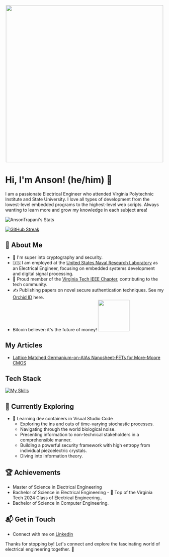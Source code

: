 <div id="header" align="center">
  <img src="https://upload.wikimedia.org/wikipedia/en/thumb/a/a4/Flag_of_the_United_States.svg/1920px-Flag_of_the_United_States.svg.png" width="500"/>
</div>

# Hi, I'm Anson! (he/him) 👋

I am a passionate Electrical Engineer who attended Virginia Polytechnic Institute and State University. I love all types of development from the lowest-level embedded programs to the highest-level web scripts. Always wanting to learn more and grow my knowledge in each subject area!

![AnsonTrapani's Stats](https://github-readme-stats.vercel.app/api?username=AnsonTrapani&theme=vue-dark&show_icons=true&hide_border=true&count_private=true)

[![GitHub Streak](http://github-readme-streak-stats.herokuapp.com?user=AnsonTrapani&theme=dark&background=000000)](https://git.io/streak-stats)

## 🚀 About Me

- 🔭 I'm super into cryptography and security.
- 🇺🇸 I am employed at the [United States Naval Research Laboratory](https://www.nrl.navy.mil/) as an Electrical Engineer, focusing on embedded systems development and digital signal processing.
- 📝 Proud member of the [Virginia Tech IEEE Chapter](https://www.ieee.vt.edu/), contributing to the tech community.
- ✍️ Publishing papers on novel secure authentication techniques. See my [Orchid ID](https://orcid.org/0009-0006-3470-1579) here.
- Bitcoin believer: it's the future of money! <img src="https://upload.wikimedia.org/wikipedia/commons/4/46/Bitcoin.svg" width="100"/>

## My Articles
- [Lattice Matched Germanium-on-AlAs Nanosheet-FETs for More-Moore CMOS](https://ieeexplore.ieee.org/document/10713995)


## Tech Stack
[![My Skills](https://skillicons.dev/icons?i=cpp,py,c,linux,cmake,docker)](https://skillicons.dev)

## 🌱 Currently Exploring

- 🚀 Learning dev containers in Visual Studio Code
  - Exploring the ins and outs of time-varying stochastic processes.
  - Navigating through the world biological noise.
  - Presenting information to non-technical stakeholders in a comprehensible manner.
  - Building a powerful security framework with high entropy from individual piezoelectric crystals.
  - Diving into information theory.

 ## 🏆 Achievements

- Master of Science in Electrical Engineering
- Bachelor of Science in Electrical Engineering - 🌟 Top of the Virginia Tech 2024 Class of Electrical Engineering..
- Bachelor of Science in Computer Engineering.


## 📬 Get in Touch

- Connect with me on [Linkedin](https://www.linkedin.com/in/anson-trapani/)

Thanks for stopping by! Let's connect and explore the fascinating world of electrical engineering together. 🚀



<!--

Here are some ideas to get you started:

- 🔭 I’m currently working on ...
- 🌱 I’m currently learning ...
- 👯 I’m looking to collaborate on ...
- 🤔 I’m looking for help with ...
- 💬 Ask me about ...
- 📫 How to reach me: ...
- 😄 Pronouns: ...
- ⚡ Fun fact: ...
-->
